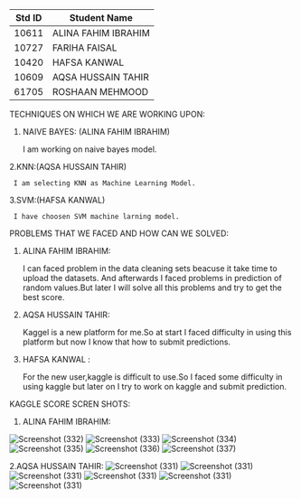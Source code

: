 |Std ID|Student Name|
|:-----:|---------------------|
|10611|ALINA FAHIM IBRAHIM|
|10727|FARIHA FAISAL|
|10420|HAFSA KANWAL|
|10609|AQSA HUSSAIN TAHIR|
|61705|ROSHAAN MEHMOOD|


TECHNIQUES ON WHICH WE ARE WORKING UPON:

1. NAIVE BAYES: (ALINA FAHIM IBRAHIM)

     I am working on naive bayes model.
     
2.KNN:(AQSA HUSSAIN TAHIR)

     I am selecting KNN as Machine Learning Model.
     
3.SVM:(HAFSA KANWAL)

     I have choosen SVM machine larning model.


     
     
PROBLEMS THAT WE FACED AND HOW CAN WE SOLVED:

1. ALINA FAHIM IBRAHIM:
     
    I can faced problem in the data cleaning sets beacuse it take time to upload the datasets. And afterwards I faced problems in prediction of random values.But later I will solve all this problems and try to get the best score. 
    
 2. AQSA HUSSAIN TAHIR:

    Kaggel is a new platform for me.So at start I faced difficulty in using this platform but now I know that how to submit predictions.  
    
  3. HAFSA KANWAL :

      For the new user,kaggle is difficult to use.So I faced some difficulty in using kaggle but later on I try to work on kaggle and submit prediction.



KAGGLE SCORE SCREN SHOTS:

1. ALINA FAHIM IBRAHIM:


![Screenshot (332)](https://user-images.githubusercontent.com/92322865/168895340-4fd198a1-29a5-4de4-bd27-5b3828094655.png)
![Screenshot (333)](https://user-images.githubusercontent.com/92322865/168896539-8188f8c6-1800-4b2f-a274-52c72771cb72.png)
![Screenshot (334)](https://user-images.githubusercontent.com/92322865/168896559-a92540a0-d554-40a8-8da5-11279f91b9b5.png)
![Screenshot (335)](https://user-images.githubusercontent.com/92322865/168896566-b8d53406-61ae-4ad6-b835-0c4118ff05ba.png)
![Screenshot (336)](https://user-images.githubusercontent.com/92322865/168896577-9ebac218-2f90-4e4c-9ccb-e523a06f6359.png)
![Screenshot (337)](https://user-images.githubusercontent.com/92322865/168896666-43523477-d113-4fb4-86ec-2dfca96174d1.png)


2.AQSA HUSSAIN TAHIR:
![Screenshot (331)](https://user-images.githubusercontent.com/99346395/168898347-83bf75fb-0310-4aa6-86d3-25ff220861b8.png)
![Screenshot (331)](https://user-images.githubusercontent.com/99346395/168898364-b032b370-e041-441b-8305-d030f97f2c56.png)
![Screenshot (331)](https://user-images.githubusercontent.com/99346395/168898385-37e27418-d143-40ad-bae6-65a2c85afdd3.png)
![Screenshot (331)](https://user-images.githubusercontent.com/99346395/168898403-523a5060-288a-43cb-a8a0-f66ae1dadbed.png)
![Screenshot (331)](https://user-images.githubusercontent.com/99346395/168898426-91a52cb5-b29f-4ac3-946f-030f317643f2.png)
![Screenshot (331)](https://user-images.githubusercontent.com/99346395/168898443-39e7525e-1ac0-408b-ada9-d834e148f0c0.png)





